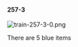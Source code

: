 #### 257-3
![train-257-3-0.png](https://github.com/lil-lab/nlvr/raw/master/nlvr/train/images/12/train-257-3-0.png "train-257-3-0.png")

There are 5 blue items